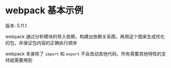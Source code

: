 # webpack 基本示例



版本: 5.11.1



webpack 通过分析模块的导入依赖，构建出依赖关系图，再用这个图来生成优化的包，并保证包内容的正确执行顺序



webpack 本身除了 `import`	和 `export` 不会改动其他代码，所有需要其他特性的支持就需要用到